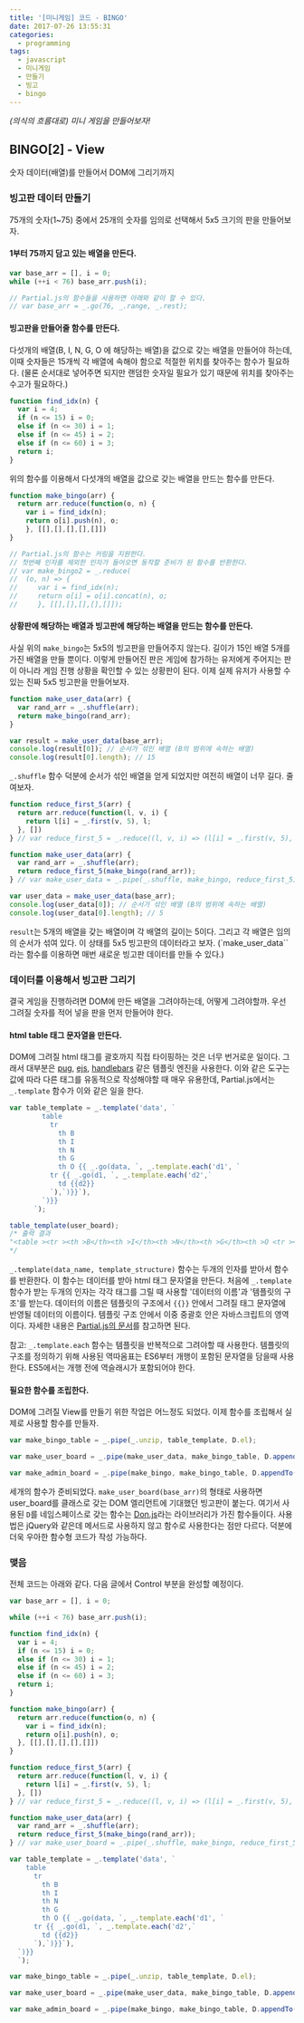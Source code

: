 ```yaml
---
title: '[미니게임] 코드 - BINGO'
date: 2017-07-26 13:55:31
categories:
  - programming
tags:
  - javascript
  - 미니게임
  - 만들기
  - 빙고
  - bingo
---
```

_(의식의 흐름대로) 미니 게임을 만들어보자!_

## BINGO[2] - View
숫자 데이터(배열)를 만들어서 DOM에 그리기까지

### 빙고판 데이터 만들기
75개의 숫자(1~75) 중에서 25개의 숫자를 임의로 선택해서 5x5 크기의 판을 만들어보자.

#### 1부터 75까지 담고 있는 배열을 만든다.

```javascript
var base_arr = [], i = 0;
while (++i < 76) base_arr.push(i);

// Partial.js의 함수들을 사용하면 아래와 같이 할 수 있다.
// var base_arr = _.go(76, _.range, _.rest);
```

#### 빙고판을 만들어줄 함수를 만든다.
다섯개의 배열(B, I, N, G, O 에 해당하는 배열)을 값으로 갖는 배열을 만들어야 하는데, 이때 숫자들은 15개씩 각 배열에 속해야 함으로 적절한 위치를 찾아주는 함수가 필요하다. (물론 순서대로 넣어주면 되지만 랜덤한 숫자일 필요가 있기 때문에 위치를 찾아주는 수고가 필요하다.)

```javascript
function find_idx(n) {
  var i = 4;
  if (n <= 15) i = 0;
  else if (n <= 30) i = 1;
  else if (n <= 45) i = 2;
  else if (n <= 60) i = 3;
  return i;
}
```
위의 함수를 이용해서 다섯개의 배열을 값으로 갖는 배열을 만드는 함수를 만든다.

```javascript
function make_bingo(arr) {
  return arr.reduce(function(o, n) {
    var i = find_idx(n);
    return o[i].push(n), o;
    }, [[],[],[],[],[]])
}

// Partial.js의 함수는 커링을 지원한다. 
// 첫번째 인자를 제외한 인자가 들어오면 동작할 준비가 된 함수를 반환한다.
// var make_bingo2 = _.reduce(
//  (o, n) => {
//     var i = find_idx(n);
//     return o[i] = o[i].concat(n), o;
//     }, [[],[],[],[],[]]);
```

#### 상황판에 해당하는 배열과 빙고판에 해당하는 배열을 만드는 함수를 만든다.
사실 위의 `make_bingo`는 5x5의 빙고판을 만들어주지 않는다. 길이가 15인 배열 5개를 가진 배열을 만들 뿐이다. 이렇게 만들어진 판은 게임에 참가하는 유저에게 주어지는 판이 아니라 게임 진행 상황을 확인할 수 있는 상황판이 된다. 이제 실제 유저가 사용할 수 있는 진짜 5x5 빙고판을 만들어보자.

```javascript
function make_user_data(arr) {
  var rand_arr = _.shuffle(arr);
  return make_bingo(rand_arr);
}

var result = make_user_data(base_arr);
console.log(result[0]); // 순서가 섞인 배열 (B의 범위에 속하는 배열)
console.log(result[0].length); // 15
```
`_.shuffle` 함수 덕분에 순서가 섞인 배열을 얻게 되었지만 여전히 배열이 너무 길다. 줄여보자.

```javascript
function reduce_first_5(arr) {
  return arr.reduce(function(l, v, i) {
    return l[i] = _.first(v, 5), l;
  }, [])
} // var reduce_first_5 = _.reduce((l, v, i) => (l[i] = _.first(v, 5), l), []);

function make_user_data(arr) {
  var rand_arr = _.shuffle(arr);
  return reduce_first_5(make_bingo(rand_arr));
} // var make_user_data = _.pipe(_.shuffle, make_bingo, reduce_first_5);

var user_data = make_user_data(base_arr);
console.log(user_data[0]); // 순서가 섞인 배열 (B의 범위에 속하는 배열)
console.log(user_data[0].length); // 5
```
`result`는 5개의 배열을 갖는 배열이며 각 배열의 길이는 5이다. 그리고 각 배열은 임의의 순서가 섞여 있다. 이 상태를 5x5 빙고판의 데이터라고 보자. (`make_user_data``라는 함수를 이용하면 매번 새로운 빙고판 데이터를 만들 수 있다.)


### 데이터를 이용해서 빙고판 그리기
결국 게임을 진행하려면 DOM에 만든 배열을 그려야하는데, 어떻게 그려야할까. 우선 그려질 숫자를 적어 넣을 판을 먼저 만들어야 한다.

#### html table 태그 문자열을 만든다.
DOM에 그려질 html 태그를 괄호까지 직접 타이핑하는 것은 너무 번거로운 일이다. 그래서 대부분은 [pug](https://pugjs.org/api/getting-started.html), [ejs](http://www.embeddedjs.com/), [handlebars](http://handlebarsjs.com/) 같은 템플릿 엔진을 사용한다. 이와 같은 도구는 값에 따라 다른 태그를 유동적으로 작성해야할 때 매우 유용한데, Partial.js에서는 `_.template` 함수가 이와 같은 일을 한다. 

```javascript
var table_template = _.template('data', `
        table 
          tr
            th B
            th I
            th N
            th G
            th O {{ _.go(data, `, _.template.each('d1', `
          tr {{ _.go(d1, `, _.template.each('d2',`
            td {{d2}}
          `),`)}}`),
        `)}}
      `);

table_template(user_board);
/* 출력 결과
"<table ><tr ><th >B</th><th >I</th><th >N</th><th >G</th><th >O <tr ><td >10</td><td >7</td><td >5</td><td >4</td><td >8</td></tr><tr ><td >28</td><td >20</td><td >30</td><td >16</td><td >26</td></tr><tr ><td >33</td><td >41</td><td >45</td><td >42</td><td >32</td></tr><tr ><td >47</td><td >59</td><td >50</td><td >51</td><td >52</td></tr><tr ><td >65</td><td >67</td><td >68</td><td >69</td><td >63</td></tr></th></tr></table>"
*/
```
`_.template(data_name, template_structure)` 함수는 두개의 인자를 받아서 함수를 반환한다. 이 함수는 데이터를 받아 html 태그 문자열을 만든다. 처음에 `_.template` 함수가 받는 두개의 인자는 각각 태그를 그릴 때 사용할 '데이터의 이름'과 '템플릿의 구조'를 받는다. 데이터의 이름은 템플릿의 구조에서 <code>&#123;&#123;&#125;&#125;</code> 안에서 그려질 태그 문자열에 반영될 데이터의 이름이다. 템플릿 구조 안에서 이중 중괄호 안은 자바스크립트의 영역이다. 자세한 내용은 [Partial.js의 문서](https://marpple.github.io/partial.js/#함수-스타일의-템플릿-함수)를 참고하면 된다.

참고: `_.template.each` 함수는 템플릿을 반복적으로 그려야할 때 사용한다. 템플릿의 구조를 정의하기 위해 사용된 역따옴표는 ES6부터 개행이 포함된 문자열을 담을때 사용한다. ES5에서는 개행 전에 역슬래시가 포함되어야 한다.

#### 필요한 함수를 조립한다.
DOM에 그려질 View를 만들기 위한 작업은 어느정도 되었다. 이제 함수를 조립해서 실제로 사용할 함수를 만들자.

```javascript
var make_bingo_table = _.pipe(_.unzip, table_template, D.el);

var make_user_board = _.pipe(make_user_data, make_bingo_table, D.appendTo('.user_board'));

var make_admin_board = _.pipe(make_bingo, make_bingo_table, D.appendTo('.admin_board'));
```
세개의 함수가 준비되었다. `make_user_board(base_arr)`의 형태로 사용하면 user_board를 클래스로 갖는 DOM 엘리먼트에 기대했던 빙고판이 붙는다. 여기서 사용된 `D`를 네임스페이스로 갖는 함수는 [Don.js](https://rawgit.com/joeunha/bingo/master/docs/js/don.js)라는 라이브러리가 가진 함수들이다. 사용법은 jQuery와 같은데 메서드로 사용하지 않고 함수로 사용한다는 점만 다르다. 덕분에 더욱 우아한 함수형 코드가 작성 가능하다. 


### 맺음
전체 코드는 아래와 같다. 다음 글에서 Control 부분을 완성할 예정이다.

```javascript
var base_arr = [], i = 0;

while (++i < 76) base_arr.push(i);

function find_idx(n) {
  var i = 4;
  if (n <= 15) i = 0;
  else if (n <= 30) i = 1;
  else if (n <= 45) i = 2;
  else if (n <= 60) i = 3;
  return i;
}

function make_bingo(arr) {
  return arr.reduce(function(o, n) {
    var i = find_idx(n);
    return o[i].push(n), o;
  }, [[],[],[],[],[]])
}

function reduce_first_5(arr) {
  return arr.reduce(function(l, v, i) {
    return l[i] = _.first(v, 5), l;
  }, [])
} // var reduce_first_5 = _.reduce((l, v, i) => (l[i] = _.first(v, 5), l), []);

function make_user_data(arr) {
  var rand_arr = _.shuffle(arr);
  return reduce_first_5(make_bingo(rand_arr));
} // var make_user_board = _.pipe(_.shuffle, make_bingo, reduce_first_5);

var table_template = _.template('data', `
    table
      tr
        th B
        th I
        th N
        th G
        th O {{ _.go(data, `, _.template.each('d1', `
      tr {{ _.go(d1, `, _.template.each('d2',`
        td {{d2}}
      `),`)}}`),
  `)}}
  `);

var make_bingo_table = _.pipe(_.unzip, table_template, D.el);

var make_user_board = _.pipe(make_user_data, make_bingo_table, D.appendTo('.user_board'));

var make_admin_board = _.pipe(make_bingo, make_bingo_table, D.appendTo('.admin_board'));
```